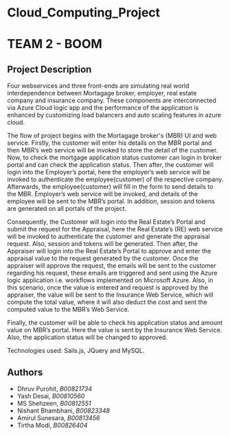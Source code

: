 # Cloud_Computing_Project

# TEAM 2 - BOOM

## Project Description

<p>Four webservices and three front-ends are simulating real world interdependence between Mortagage broker, employer, real estate company and insurance company. These components are interconnected via Azure Cloud logic app and the performance of the application is enhanced by customizing load balancers and auto scaling features in azure cloud.</p>

<p>The flow of project begins with the Mortagage broker's (MBR) UI and web service. Firstly, the customer will enter his details on the MBR portal and then MBR’s web service will be invoked to store the detail of the customer. Now, to check the mortgage application status customer can login in broker portal and can check the application status. Then after, the customer will login into the Employer’s portal, here the employer’s web service will be invoked to authenticate the employee(customer) of the respective company. Afterwards, the employee(customer) will fill in the form to send details to the MBR. Employer’s web service will be invoked, and details of the employee will be sent to the MBR’s portal. In addition, session and tokens are generated on all portals of the project.</p>
<p>Consequently, the Customer will login into the Real Estate’s Portal and submit the request for the Appraisal, here the Real Estate’s (RE) web service will be invoked to authenticate the customer and generate the appraisal request. Also, session and tokens will be generated. Then after, the Appraiser will login into the Real Estate’s Portal to approve and enter the appraisal value to the request generated by the customer. Once the appraiser will approve the request, the emails will be sent to the customer regarding his request, these emails are triggered and sent using the Azure logic application i.e. workflows implemented on Microsoft Azure. Also, in this scenario, once the value is entered and request is approved by the appraiser, the value will be sent to the Insurance Web Service, which will compute the total value, where it will also deduct the cost and sent the computed value to the MBR’s Web Service.</p>
<p>Finally, the customer will be able to check his application status and amount value on MBR’s portal. Here the value is sent by the Insurance Web Service. Also, the application status will be changed to approved. </p>

<p>Technologies used: Sails.js, JQuery and MySQL.</p>

## Authors

- Dhruv Purohit, _B00821734_
- Yash Desai, _B00810560_
- MS Shehzeen, _B00812551_
- Nishant Bhambhani, _B00823348_
- Amirul Sunesara, _B00813456_
- Tirtha Modi, _B00826404_
